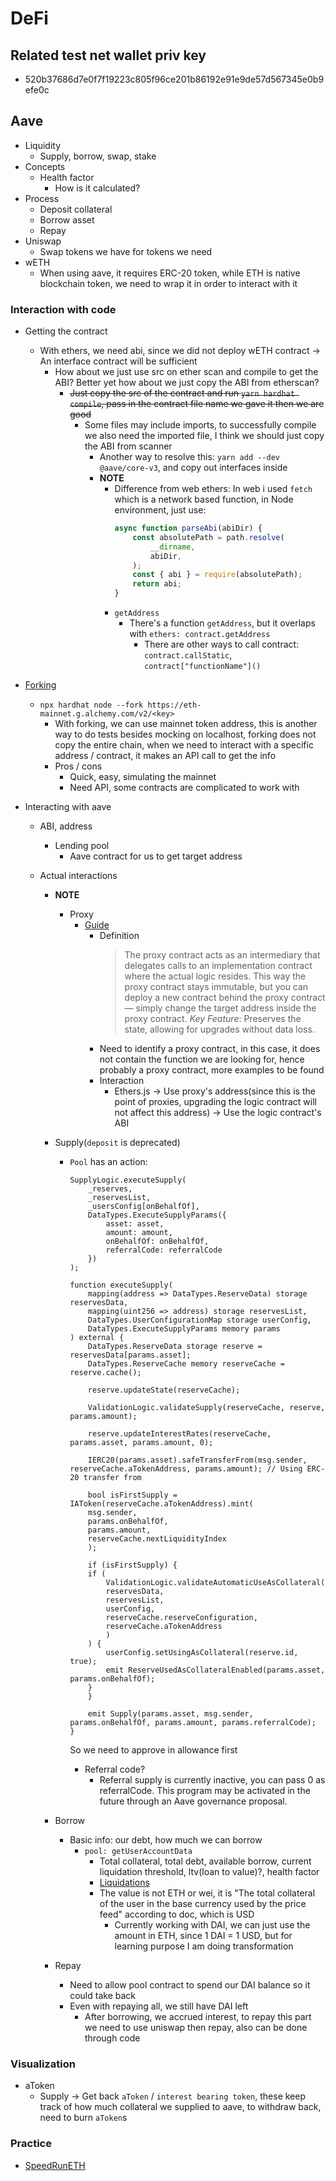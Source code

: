 # DeFi

## Related test net wallet priv key

- 520b37686d7e0f7f19223c805f96ce201b86192e91e9de57d567345e0b9efe0c

## Aave

- Liquidity
    - Supply, borrow, swap, stake
- Concepts
    - Health factor
        - How is it calculated?
- Process
    - Deposit collateral
    - Borrow asset
    - Repay
- Uniswap
    - Swap tokens we have for tokens we need
- wETH
    - When using aave, it requires ERC-20 token, while ETH is native blockchain token, we need to wrap it in order to interact with it

### Interaction with code

- Getting the contract
    - With ethers, we need abi, since we did not deploy wETH contract -> An interface contract will be sufficient
        - How about we just use src on ether scan and compile to get the ABI? Better yet how about we just copy the ABI from etherscan?
            - ~~Just copy the src of the contract and run `yarn hardhat compile`, pass in the contract file name we gave it then we are good~~
                - Some files may include imports, to successfully compile we also need the imported file, I think we should just copy the ABI from scanner
                    - Another way to resolve this: `yarn add --dev @aave/core-v3`, and copy out interfaces inside
                    - **NOTE**
                        - Difference from web ethers: In web i used `fetch` which is a network based function, in Node environment, just use:
                            ```javascript
                            async function parseAbi(abiDir) {
                                const absolutePath = path.resolve(
                                    __dirname,
                                    abiDir,
                                );
                                const { abi } = require(absolutePath);
                                return abi;
                            }
                            ```
                        - `getAddress`
                            - There's a function `getAddress`, but it overlaps with `ethers: contract.getAddress`
                                - There are other ways to call contract: `contract.callStatic`, `contract["functionName"]()`
- [Forking](https://hardhat.org/hardhat-network/docs/guides/forking-other-networks)
    - `npx hardhat node --fork https://eth-mainnet.g.alchemy.com/v2/<key>`
        - With forking, we can use mainnet token address, this is another way to do tests besides mocking on localhost, forking does not copy the entire chain, when we need to interact with a specific address / contract, it makes an API call to get the info
        - Pros / cons
            - Quick, easy, simulating the mainnet
            - Need API, some contracts are complicated to work with
- Interacting with aave

    - ABI, address
        - Lending pool
            - Aave contract for us to get target address
    - Actual interactions

        - **NOTE**

            - Proxy
                - [Guide](https://medium.com/@social_42205/proxy-contracts-in-solidity-f6f5ffe999bd)
                    - Definition
                        > The proxy contract acts as an intermediary that delegates calls to an implementation contract where the actual logic resides.
                        > This way the proxy contract stays immutable, but you can deploy a new contract behind the proxy contract — simply change the target address inside the proxy contract.
                        > _Key Feature_: Preserves the state, allowing for upgrades without data loss.
                    - Need to identify a proxy contract, in this case, it does not contain the function we are looking for, hence probably a proxy contract, more examples to be found
                    - Interaction
                        - Ethers.js -> Use proxy's address(since this is the point of proxies, upgrading the logic contract will not affect this address) -> Use the logic contract's ABI

        - Supply(`deposit` is deprecated)

            - `Pool` has an action:

                ```solidity
                SupplyLogic.executeSupply(
                    _reserves,
                    _reservesList,
                    _usersConfig[onBehalfOf],
                    DataTypes.ExecuteSupplyParams({
                        asset: asset,
                        amount: amount,
                        onBehalfOf: onBehalfOf,
                        referralCode: referralCode
                    })
                );

                function executeSupply(
                    mapping(address => DataTypes.ReserveData) storage reservesData,
                    mapping(uint256 => address) storage reservesList,
                    DataTypes.UserConfigurationMap storage userConfig,
                    DataTypes.ExecuteSupplyParams memory params
                ) external {
                    DataTypes.ReserveData storage reserve = reservesData[params.asset];
                    DataTypes.ReserveCache memory reserveCache = reserve.cache();

                    reserve.updateState(reserveCache);

                    ValidationLogic.validateSupply(reserveCache, reserve, params.amount);

                    reserve.updateInterestRates(reserveCache, params.asset, params.amount, 0);

                    IERC20(params.asset).safeTransferFrom(msg.sender, reserveCache.aTokenAddress, params.amount); // Using ERC-20 transfer from

                    bool isFirstSupply = IAToken(reserveCache.aTokenAddress).mint(
                    msg.sender,
                    params.onBehalfOf,
                    params.amount,
                    reserveCache.nextLiquidityIndex
                    );

                    if (isFirstSupply) {
                    if (
                        ValidationLogic.validateAutomaticUseAsCollateral(
                        reservesData,
                        reservesList,
                        userConfig,
                        reserveCache.reserveConfiguration,
                        reserveCache.aTokenAddress
                        )
                    ) {
                        userConfig.setUsingAsCollateral(reserve.id, true);
                        emit ReserveUsedAsCollateralEnabled(params.asset, params.onBehalfOf);
                    }
                    }

                    emit Supply(params.asset, msg.sender, params.onBehalfOf, params.amount, params.referralCode);
                }
                ```

                So we need to approve in allowance first

                - Referral code?
                    - Referral supply is currently inactive, you can pass 0 as referralCode. This program may be activated in the future through an Aave governance proposal.

        - Borrow

            - Basic info: our debt, how much we can borrow
                - `pool: getUserAccountData`
                    - Total collateral, total debt, available borrow, current liquidation threshold, ltv(loan to value)?, health factor
                    - [Liquidations](https://aave.com/docs/concepts/liquidations)
                    - The value is not ETH or wei, it is "The total collateral of the user in the base currency used by the price feed" according to doc, which is USD
                        - Currently working with DAI, we can just use the amount in ETH, since 1 DAI = 1 USD, but for learning purpose I am doing transformation

        - Repay
            - Need to allow pool contract to spend our DAI balance so it could take back
            - Even with repaying all, we still have DAI left
                - After borrowing, we accrued interest, to repay this part we need to use uniswap then repay, also can be done through code
### Visualization
- aToken
    - Supply -> Get back `aToken` / `interest bearing token`, these keep track of how much collateral we supplied to aave, to withdraw back, need to burn `aToken`s
### Practice
- [SpeedRunETH](https://speedrunethereum.com)